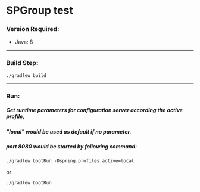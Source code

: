 # SPGroup test

### Version Required:

* Java: 8

-------------------------------------

### Build Step:

```
./gradlew build
```

-------------------------------------

### Run:
##### Get runtime parameters for configuration server according the active profile,
##### "local" would be used as default if no parameter.
##### port 8080 would be started by following command:

```
./gradlew bootRun -Dspring.profiles.active=local
```
or

```
./gradlew bootRun
```

